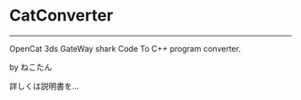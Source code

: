 # CatConverter

--------------------------------------------------------
OpenCat 3ds GateWay shark Code To C++ program converter.

by ねこたん

詳しくは説明書を...
